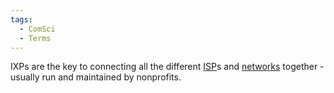 ```yaml
---
tags:
  - ComSci
  - Terms
---
```

IXPs are the key to connecting all the different [ISP](Internet%20Service%20Provider)s and [networks](Network) together - usually run and maintained by nonprofits.
